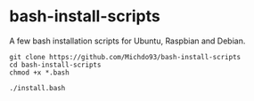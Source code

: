 # bash-install-scripts
A few bash installation scripts for Ubuntu, Raspbian and Debian.

```
git clone https://github.com/Michdo93/bash-install-scripts
cd bash-install-scripts
chmod +x *.bash

./install.bash
```

